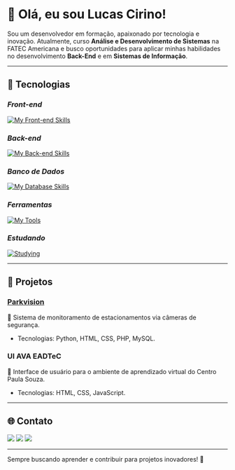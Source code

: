 # 👋 Olá, eu sou Lucas Cirino!

Sou um desenvolvedor em formação, apaixonado por tecnologia e inovação. Atualmente, curso **Análise e Desenvolvimento de Sistemas** na FATEC Americana e busco oportunidades para aplicar minhas habilidades no desenvolvimento **Back-End** e em **Sistemas de Informação**.

---

## 🚀 Tecnologias

### _Front-end_
[![My Front-end Skills](https://skillicons.dev/icons?i=html,css,js&perline=13)](#)

### _Back-end_
[![My Back-end Skills](https://skillicons.dev/icons?i=java,php,python&perline=13)](#)

### _Banco de Dados_
[![My Database Skills](https://skillicons.dev/icons?i=mysql&perline=13)](#)

### _Ferramentas_
[![My Tools](https://skillicons.dev/icons?i=vscode,git,github&perline=13)](#)

### _Estudando_
[![Studying](https://skillicons.dev/icons?i=java,spring&perline=13)](#)

---

## 📌 Projetos

### [Parkvision](https://github.com/0utLunar/Parkvision)
🔹 Sistema de monitoramento de estacionamentos via câmeras de segurança.
- Tecnologias: Python, HTML, CSS, PHP, MySQL.

### UI AVA EADTeC
🔹 Interface de usuário para o ambiente de aprendizado virtual do Centro Paula Souza.
- Tecnologias: HTML, CSS, JavaScript.

---

## 🌐 Contato

<div>
  <a href="mailto:contatolucascir@gmail.com"><img src="https://img.shields.io/badge/Gmail-D14836?style=for-the-badge&logo=gmail&logoColor=white" target="_blank"></a>
  <a href="https://www.linkedin.com/in/lucascir" target="_blank"><img src="https://img.shields.io/badge/-LinkedIn-%230077B5?style=for-the-badge&logo=linkedin&logoColor=white" target="_blank"></a>
  <a href="https://github.com/0utLunar" target="_blank"><img src="https://img.shields.io/badge/-GitHub-181717?style=for-the-badge&logo=github&logoColor=white" target="_blank"></a>
</div>

---

Sempre buscando aprender e contribuir para projetos inovadores! 🚀
